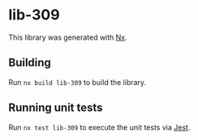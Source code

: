 # lib-309

This library was generated with [Nx](https://nx.dev).

## Building

Run `nx build lib-309` to build the library.

## Running unit tests

Run `nx test lib-309` to execute the unit tests via [Jest](https://jestjs.io).
